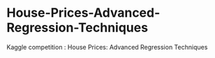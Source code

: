 # House-Prices-Advanced-Regression-Techniques
Kaggle competition : House Prices: Advanced Regression Techniques
